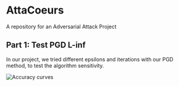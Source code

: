 # AttaCoeurs
A repository for an Adversarial Attack Project


## Part 1: Test PGD L-inf

In our project, we tried different epsilons and iterations with our PGD method, to test the algorithm sensitivity. 

![Accuracy curves](/AttaCoeurs/img/comparison_PGD_eps_iter.png?raw=true "Accuracy curves with different epsilon PGD")
